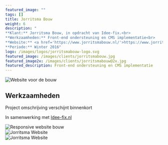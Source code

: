 ```yaml
---
featured_image: ""
tags: []
title: Jorritsma Bouw
weight: 6
description: "
**Klant:** Jorritsma Bouw, in opdracht van Idee-fix.<br> 
**Werkzaamheden:** Front-end ondersteuning en CMS implementatie<br>
**Website:** <a href='https://www.jorritsmabouw.nl/'>https://www.jorritsmabouw.nl/</a><br> 
**Periode:** Winter 2016"
logo: /images/logos/jorritsmabouw-logo.svg
featured_image: /images/clients/jorritsmabouw.jpg
featured_image2x: /images/clients/jorritsmabouw@2x.jpg
featured_description: Front-end ondersteuning en CMS implementatie
---
```



<div class="wrapper bg-gray-light clearfix">
 <div class="layout p3-lr p10-t">
 <div class="case center m10-b">
  <img 
    class="block" src="/images/clients/jorritsma/jorritsma-home.png" alt="Website voor de bouw">
  </div>
 </div>
</div>

<div class="layout p10-t p3-lr m10-b">
  <div class="w-large">
    <h2 class="f2 m2-b">Werkzaamheden</h2>
    <p>Project omschrijving verschijnt binnenkort </p>
    <p>In samenwerking met <a href="https://www.idee-fix.nl/">Idee-fix.nl</a></p>
  </div>
</div>


<div class="wrapper bg-jorritsma-yellow clearfix">
 <div class="layout p3-lr p10-t">
  <div class="case center m10-b">
    <img 
    class="block" src="/images/clients/jorritsma/jorritsma-responsive.png" alt="Responsive website bouw">
    </div>
 </div>
</div>

<div class="wrapper clearfix">
 <div class="layout p3-lr p10-t">
 <div class="case center m10-b">
    <img 
    class="block" src="/images/clients/jorritsma/jorritsma-nieuws.png" alt="Jorritsma Website">
    </div>
 </div>
</div>

<div class="wrapper bg-gray-light clearfix">
 <div class="layout p3-lr p10-t">
 <div class="case center m10-b">
    <img 
    class="block" src="/images/clients/jorritsma/jorritsma-vac.png" alt="Jorritsma Website">
    </div>
 </div>
</div>

